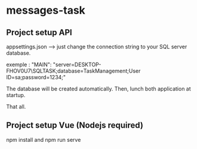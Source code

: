 # messages-task

## Project setup API

 appsettings.json --> just change the connection string to your SQL server database.
 
 exemple :
 "MAIN": "server=DESKTOP-FHOV0U7\\SQLTASK;database=TaskManagement;User ID=sa;password=1234;"
 
 The database will be created automatically. Then, lunch both application at startup.
 
 That all.
 
 ## Project setup Vue (Nodejs required)
 
 npm install
 and
 npm run serve
